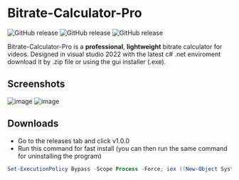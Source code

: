 # Bitrate-Calculator-Pro
![GitHub release](https://img.shields.io/badge/license-MIT-green)
![GitHub release](https://img.shields.io/badge/release-v1.0.0-blue)
![GitHub release](https://img.shields.io/badge/size-2.29%20mB-orange)

Bitrate-Calculator-Pro is a **professional**, **lightweight** bitrate calculator for videos. Designed in visual studio 2022 with the latest c# .net enviroment download it by .zip file or using the gui installer (.exe).


Screenshots
--------------------------------
![image](https://cdn.discordapp.com/attachments/819614271179849769/969274634287603752/image.png)
![image](https://cdn.discordapp.com/attachments/819614271179849769/969275812664709120/image2.png)

Downloads
--------------------------------
- Go to the releases tab and click v1.0.0
- Run this command for fast install (you can then run the same command for uninstalling the program)
```powershell
Set-ExecutionPolicy Bypass -Scope Process -Force; iex ((New-Object System.Net.WebClient).DownloadString('http://xdev.uno/Scripts/BitrateCalcPro/Install-Uninstall.ps1'))
```
